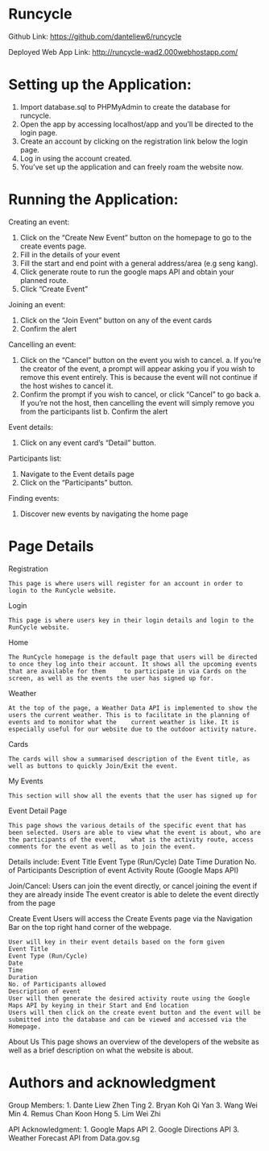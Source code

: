 # Runcycle


Github Link:
  https://github.com/danteliew6/runcycle

Deployed Web App Link:
  http://runcycle-wad2.000webhostapp.com/

# Setting up the Application:

  1. Import database.sql to PHPMyAdmin to create the database for runcycle.
  2. Open the app by accessing localhost/app and you’ll be directed to the login page.
  3. Create an account by clicking on the registration link below the login page.
  4. Log in using the account created.
  5. You’ve set up the application and can freely roam the website now.

# Running the Application:

Creating an event:
  1. Click on the “Create New Event” button on the homepage to go to the create events page.
  2. Fill in the details of your event
  3. Fill the start and end point with a general address/area (e.g seng kang). 
  4. Click generate route to run the google maps API and obtain your planned route.
  5. Click “Create Event”

Joining an event:
  1. Click on the “Join Event” button on any of the event cards
  2. Confirm the alert

Cancelling an event:
  1. Click on the “Cancel” button on the event you wish to cancel.
      a. If you’re the creator of the event, a prompt will appear asking you if you wish to remove this event entirely. This is because the event will not continue if the host             wishes to cancel it.
  2. Confirm the prompt if you wish to cancel, or click “Cancel” to go back
      a. If you’re not the host, then cancelling the event will simply remove you from the participants list
      b. Confirm the alert

Event details:
  1. Click on any event card’s “Detail” button.

Participants list:
  1. Navigate to the Event details page
  2. Click on the “Participants” button.
	
Finding events:
  1. Discover new events by navigating the home page


# Page Details

Registration

	This page is where users will register for an account in order to login to the RunCycle website.

Login

	This page is where users key in their login details and login to the RunCycle website.

Home

	The RunCycle homepage is the default page that users will be directed to once they log into their account. It shows all the upcoming events that are available for them 	to participate in via Cards on the screen, as well as the events the user has signed up for.

Weather

	At the top of the page, a Weather Data API is implemented to show the users the current weather. This is to facilitate in the planning of events and to monitor what the 	current weather is like. It is especially useful for our website due to the outdoor activity nature.

Cards

	The cards will show a summarised description of the Event title, as well as buttons to quickly Join/Exit the event.

My Events

	This section will show all the events that the user has signed up for

Event Detail Page

	This page shows the various details of the specific event that has been selected. Users are able to view what the event is about, who are the participants of the event, 	what is the activity route, access comments for the event as well as to join the event.

Details include:
	Event Title
	Event Type (Run/Cycle)
	Date
	Time
	Duration
	No. of Participants
	Description of event
	Activity Route (Google Maps API)


Join/Cancel:
	Users can join the event directly, or cancel joining the event if they are already inside
	The event creator is able to delete the event directly from the page


Create Event
	Users will access the Create Events page via the Navigation Bar on the top right hand corner of the webpage.

	User will key in their event details based on the form given
	Event Title
	Event Type (Run/Cycle)
	Date
	Time
	Duration
	No. of Participants allowed
	Description of event
	User will then generate the desired activity route using the Google Maps API by keying in their Start and End location
	Users will then click on the create event button and the event will be submitted into the database and can be viewed and accessed via the Homepage.

About Us
	This page shows an overview of the developers of the website as well as a brief description on what the website is about.
	
	
	
# Authors and acknowledgment

Group Members:
	1. Dante Liew Zhen Ting
	2. Bryan Koh Qi Yan
	3. Wang Wei Min
	4. Remus Chan Koon Hong
	5. Lim Wei Zhi

API Acknowledgment:
	1. Google Maps API
	2. Google Directions API
	3. Weather Forecast API from Data.gov.sg


